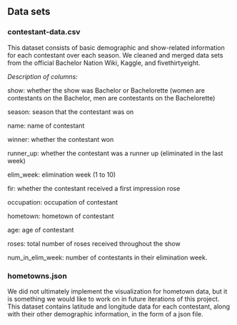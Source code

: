 ## Data sets
### contestant-data.csv
This dataset consists of basic demographic and show-related information for each contestant over each season. 
We cleaned and merged data sets from the official Bachelor Nation Wiki, Kaggle, and fivethirtyeight.

*Description of columns:* 

show: whether the show was Bachelor or Bachelorette (women are contestants on the Bachelor, men are contestants on the Bachelorette)

season: season that the contestant was on 

name: name of contestant 

winner: whether the contestant won

runner_up: whether the contestant was a runner up (eliminated in the last week)

elim_week: elimination week (1 to 10)

fir: whether the contestant received a first impression rose

occupation: occupation of contestant 

hometown: hometown of contestant 

age: age of contestant

roses: total number of roses received throughout the show

num_in_elim_week: number of contestants in their elimination week.

### hometowns.json 
We did not ultimately implement the visualization for hometown data, but it is something we would like to work on in future
iterations of this project. This dataset contains latitude and longitude data for each contestant, along with their other 
demographic information, in the form of a json file. 